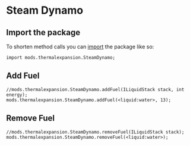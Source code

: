 # Steam Dynamo

## Import the package
To shorten method calls you can [import](/AdvancedFunctions/Import/) the package like so:  
```
import mods.thermalexpansion.SteamDynamo;
```


## Add Fuel

```
//mods.thermalexpansion.SteamDynamo.addFuel(ILiquidStack stack, int energy);
mods.thermalexpansion.SteamDynamo.addFuel(<liquid:water>, 13);
```

## Remove Fuel

```
//mods.thermalexpansion.SteamDynamo.removeFuel(ILiquidStack stack);
mods.thermalexpansion.SteamDynamo.removeFuel(<liquid:water>);
```